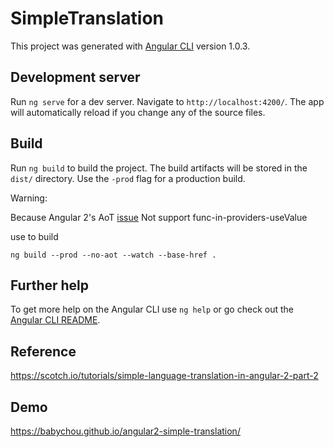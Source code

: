 # SimpleTranslation

This project was generated with [Angular CLI](https://github.com/angular/angular-cli) version 1.0.3.

## Development server

Run `ng serve` for a dev server. Navigate to `http://localhost:4200/`. The app will automatically reload if you change any of the source files.

## Build

Run `ng build` to build the project. The build artifacts will be stored in the `dist/` directory. Use the `-prod` flag for a production build.

Warning: 

Because Angular 2's AoT [issue](https://github.com/rangle/angular-2-aot-sandbox#current-status)
Not support func-in-providers-useValue

use to build

``ng build --prod --no-aot --watch --base-href .``


## Further help

To get more help on the Angular CLI use `ng help` or go check out the [Angular CLI README](https://github.com/angular/angular-cli/blob/master/README.md).

## Reference

https://scotch.io/tutorials/simple-language-translation-in-angular-2-part-2

## Demo

https://babychou.github.io/angular2-simple-translation/


